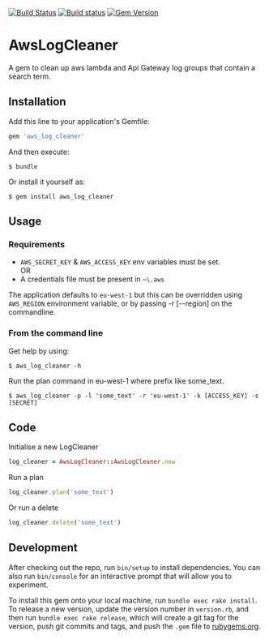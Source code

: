 [![Build Status](https://travis-ci.org/daniebker/aws_log_cleaner.svg?branch=master)](https://travis-ci.org/daniebker/aws_log_cleaner) [![Build status](https://ci.appveyor.com/api/projects/status/0rn4dqa7wyr3cqh9?svg=true)](https://ci.appveyor.com/project/daniebker/aws-log-cleaner) [![Gem Version](https://badge.fury.io/rb/aws_log_cleaner.svg)](https://badge.fury.io/rb/aws_log_cleaner) 

# AwsLogCleaner

A gem to clean up aws lambda and Api Gateway log groups that contain a search term.

## Installation

Add this line to your application's Gemfile:

```ruby
gem 'aws_log_cleaner'
```

And then execute:

    $ bundle

Or install it yourself as:

    $ gem install aws_log_cleaner

## Usage

### Requirements

* `AWS_SECRET_KEY` & `AWS_ACCESS_KEY` env variables must be set.  
OR
* A credentials file must be present in  `~\.aws`   

The application defaults to `eu-west-1` but this can be overridden using `AWS_REGION` environment variable, or by passing -r [--region] on the commandline.

### From the command line

Get help by using:

    $ aws_log_cleaner -h

Run the plan command in eu-west-1 where prefix like some_text.

    $ aws_log_cleaner -p -l 'some_text' -r 'eu-west-1' -k [ACCESS_KEY] -s [SECRET]

## Code 

Initialise a new LogCleaner 

```ruby
log_cleaner = AwsLogCleaner::AwsLogCleaner.new
```

Run a plan

```ruby
log_cleaner.plan('some_text')
```

Or run a delete 

```ruby
log_cleaner.delete('some_text')
```

## Development

After checking out the repo, run `bin/setup` to install dependencies. You can also run `bin/console` for an interactive prompt that will allow you to experiment.

To install this gem onto your local machine, run `bundle exec rake install`. To release a new version, update the version number in `version.rb`, and then run `bundle exec rake release`, which will create a git tag for the version, push git commits and tags, and push the `.gem` file to [rubygems.org](https://rubygems.org).
